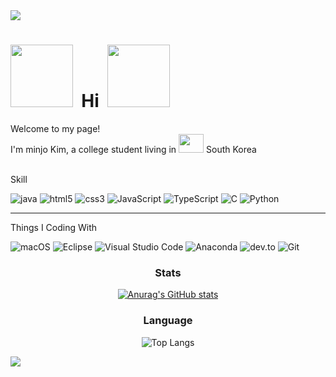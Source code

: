 <img src="https://capsule-render.vercel.app/api?type=Rect&color=auto&height=200&section=header&text=KorJM's&nbsp;Hub%20&fontSize=90" />

<h1>
  <img src = "https://cdn.class101.net/images/da83309f-dda9-404d-9d12-93e9a4046a3b" width = "100" height = "100">&nbsp; Hi &nbsp;<img src = "https://cdn.class101.net/images/da83309f-dda9-404d-9d12-93e9a4046a3b" width = "100" height = "100"> 
</h1>
<p>
Welcome to my page!
<br>
I'm minjo Kim, a college student living in <img src = "https://t1.daumcdn.net/cfile/tistory/116F80154C432C0D81" width = "40" height = "30"> South Korea 
</p>
<br>
Skill
<p>
  <img alt="java" src="https://img.shields.io/badge/Java-007396?style=flat-square&logo=Java&logoColor=white" />
  <img alt="html5" src="https://img.shields.io/badge/-HTML5-E34F26?style=flat-square&logo=html5&logoColor=f1ff8c" />
  <img alt="css3" src="https://img.shields.io/badge/-CSS3-007ACC?style=flat-square&logo=css3&logoColor=f1ff8c" />
  <img alt="JavaScript" src="https://img.shields.io/badge/-JavaScript-F7DF1E?style=flat-square&logo=JavaScript&logoColor=orange" />
  <img alt="TypeScript" src="https://img.shields.io/badge/-TypeScript-3178C6?style=flat-square&logo=TypeScript&logoColor=white" />
  <img alt="C" src="https://img.shields.io/badge/C-A8B9CC?style=flat-square&logo=C&logoColor=blue" />
  <img alt = "Python" src="https://img.shields.io/badge/Pyhton-3776AB?style=flat-square&logo=Python&logoColor=yellow">
</p>
<hr border = "1">
Things I Coding With
<p>
  <img alt="macOS" src="https://img.shields.io/badge/macOS-000000?style=flat-square&logo=Apple&logoColor=white"/>
  <img alt="Eclipse" src="https://img.shields.io/badge/Eclipse IDE-dfa82b?style=flat-square&logo=Eclipse IDE&logoColor=purple"/>
  <img alt="Visual Studio Code" src="https://img.shields.io/badge/Visual Studio Code-b0b0b0?style=flat-square&logo=Visual Studio Code&logoColor=blue"/>
  <img alt="Anaconda" src="https://img.shields.io/badge/Anaconda-eeffa7?style=flat-square&logo=Anaconda&logoColor=44A833" />
  <img alt="dev.to" src="https://img.shields.io/badge/dev.to-a7ffca?style=flat-square&logo=dev.to&logoColor=11009b"/>
  <img alt="Git" src="https://img.shields.io/badge/Git-black?style=flat-square&logo=Git&logoColor=F05032"/>
</p>
<h3 align="center"> Stats </h3>
<div align="center">

[![Anurag's GitHub stats](https://github-readme-stats.vercel.app/api?username=KorJM&hide_title=true&show_icons=true&include_all_commits=true&disable_animations=true&theme=synthwave)](https://github.com/KorJM/github-readme-stats)

<h3> Language </h3>

![Top Langs](https://github-readme-stats.vercel.app/api/top-langs/?username=KorJM&layout=compact&theme=synthwave)
</div>

<img src="https://capsule-render.vercel.app/api?type=Rect&color=auto&height=200&section=footer&text=Thank&nbsp;you%20&fontSize=90" />

